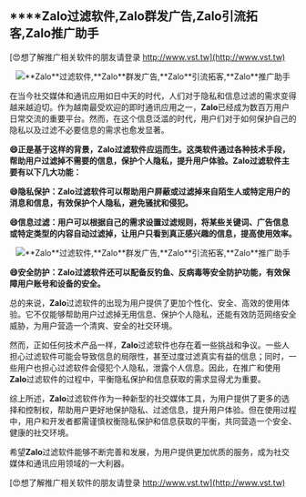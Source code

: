 ## ****Zalo**过滤软件,**Zalo**群发广告,**Zalo**引流拓客,**Zalo**推广助手**

[😍想了解推广相关软件的朋友请登录 http://www.vst.tw](http://www.vst.tw)

 <center><img src="https://vst.tw/MP4/tuiguang/png/2.png" alt="**Zalo**过滤软件,**Zalo**群发广告,**Zalo**引流拓客,**Zalo**推广助手"></center>

在当今社交媒体和通讯应用如日中天的时代，人们对于隐私和信息过滤的需求变得越来越迫切。作为越南最受欢迎的即时通讯应用之一，**Zalo**已经成为数百万用户日常交流的重要平台。然而，在这个信息泛滥的时代，用户们对于如何保护自己的隐私以及过滤不必要信息的需求也愈发显著。

**😄正是基于这样的背景，**Zalo**过滤软件应运而生。这类软件通过各种技术手段，帮助用户过滤掉不需要的信息，保护个人隐私，提升用户体验。**Zalo**过滤软件主要有以下几大功能：**

**😄隐私保护：**Zalo**过滤软件可以帮助用户屏蔽或过滤掉来自陌生人或特定用户的消息和信息，有效保护个人隐私，避免骚扰和侵犯。**

**😄信息过滤：用户可以根据自己的需求设置过滤规则，将某些关键词、广告信息或特定类型的内容自动过滤掉，让用户只看到真正感兴趣的信息，提高使用效率。**

 <center><img src="https://vst.tw/MP4/tuiguang/png/6.png" alt="**Zalo**过滤软件,**Zalo**群发广告,**Zalo**引流拓客,**Zalo**推广助手"></center>

**😄安全防护：**Zalo**过滤软件还可以配备反钓鱼、反病毒等安全防护功能，有效保障用户账号和设备的安全。**

总的来说，**Zalo**过滤软件的出现为用户提供了更加个性化、安全、高效的使用体验。它不仅能够帮助用户过滤掉无用信息、保护个人隐私，还能有效防范网络安全威胁，为用户营造一个清爽、安全的社交环境。

然而，正如任何技术产品一样，**Zalo**过滤软件也存在着一些挑战和争议。一些人担心过滤软件可能会导致信息的局限性，甚至过度过滤真实有益的信息；同时，一些用户也担心过滤软件会侵犯个人隐私，泄露个人信息。因此，在推广和使用**Zalo**过滤软件的过程中，平衡隐私保护和信息获取的需求显得尤为重要。

综上所述，**Zalo**过滤软件作为一种新型的社交媒体工具，为用户提供了更多的选择和控制权，帮助用户更好地保护隐私、过滤信息，提升用户体验。但在使用过程中，用户和开发者都需谨慎权衡隐私保护和信息获取的平衡，共同营造一个安全、健康的社交环境。

希望**Zalo**过滤软件能够不断完善和发展，为用户提供更加优质的服务，成为社交媒体和通讯应用领域的一大利器。

[😍想了解推广相关软件的朋友请登录 http://www.vst.tw](http://www.vst.tw)



